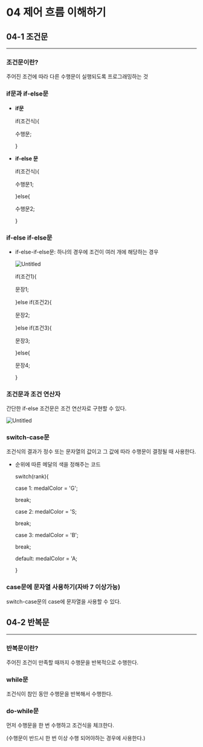 # 04 제어 흐름 이해하기

## 04-1 조건문
---
### 조건문이란?

주어진 조건에 따라 다른 수행문이 실행되도록 프로그래밍하는 것

### if문과 if-else문

- **if문**

	if(조건식){
	
	수행문;
	
	}

- **if-else 문**

	if(조건식){
	
	수행문1;
	
	}else{
	
	수행문2;
	
	}
### if-else if-else문

- if-else-if-else문: 하나의 경우에 조건이 여러 개에 해당하는 경우

   ![Untitled](https://user-images.githubusercontent.com/59382707/130347814-11f3b1af-b1c5-4d0c-9350-c62cd986719c.png)

	if(조건1){
	
	문장1;
	
	}else if(조건2){
	
	문장2;
	
	}else if(조건3){
	
	문장3;
	
	}else{
	
	문장4;
	
	}

### 조건문과 조건 연산자

간단한 if-else 조건문은 조건 연산자로 구현할 수 있다.

![Untitled](https://user-images.githubusercontent.com/59382707/130347866-45bec698-b4ef-485d-b406-f7f79aea9491.png)

### switch-case문

조건식의 결과가 정수 또는 문자열의 값이고 그 값에 따라 수행문이 결정될 때 사용한다.

- 순위에 따른 메달의 색을 정해주는 코드

	switch(rank){
	
	case 1: medalColor = 'G';
	
	break;
	
	case 2: medalColor = 'S;
	
	break;
	
	case 3: medalColor = 'B';
	
	break;
	
	default: medalColor = 'A;
	
	}

### case문에 문자열 사용하기(자바 7 이상가능)

switch-case문의 case에 문자열을 사용할 수 있다.

## 04-2 반복문
---
### 반복문이란?

주어진 조건이 만족할 때까지 수행문을 반복적으로 수행한다.

### while문

조건식이 참인 동안 수행문을 반복해서 수행한다.

### do-while문

먼저 수행문을 한 번 수행하고 조건식을 체크한다.

(수행문이 반드시 한 번 이상 수행 되어야하는 경우에 사용한다.)